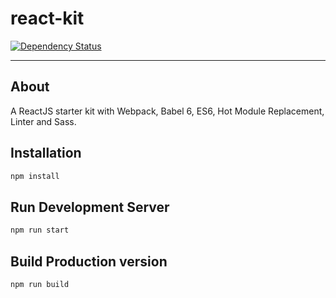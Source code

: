 # react-kit

[![Dependency Status](https://david-dm.org/jpescada/react-kit.svg)](https://david-dm.org/jpescada/react-kit)

---

## About
A ReactJS starter kit with Webpack, Babel 6, ES6, Hot Module Replacement, Linter and Sass.

## Installation
```bash
npm install
```

## Run Development Server
```bash
npm run start
```

## Build Production version
```bash
npm run build
```
